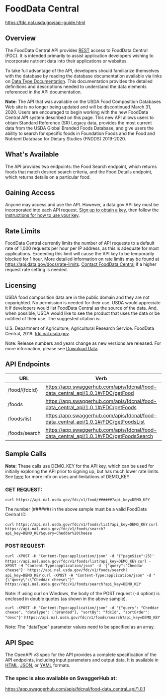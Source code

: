 # FoodData Central

https://fdc.nal.usda.gov/api-guide.html

## Overview

The FoodData Central API provides [REST](http://en.wikipedia.org/wiki/Representational_state_transfer) access to FoodData Central (FDC). It is intended primarily to assist application developers wishing to incorporate nutrient data into their applications or websites.

To take full advantage of the API, developers should familiarize themselves with the database by reading the database documentation available via links on [Data Type Documentation](https://fdc.nal.usda.gov/data-documentation.html). This documentation provides the detailed definitions and descriptions needed to understand the data elements referenced in the API documentation.

**Note:** The API that was available on the USDA Food Composition Databases Web site is no longer being updated and will be discontinued March 31, 2020. Users are encouraged to begin working with the new FoodData Central API system described on this page. This new API allows users to obtain Standard Reference (SR) Legacy data, provides the most current data from the USDA Global Branded Foods Database, and give users the ability to search for specific foods in Foundation Foods and the Food and Nutrient Database for Dietary Studies (FNDDS) 2019-2020.

## What's Available

The API provides two endpoints: the Food Search endpoint, which returns foods that match desired search criteria, and the Food Details endpoint, which returns details on a particular food.

## Gaining Access

Anyone may access and use the API. However, a data.gov API key must be incorporated into each API request. [Sign up to obtain a key](https://fdc.nal.usda.gov/api-key-signup.html), then follow the [instructions for how to use your key](https://api.data.gov/docs/api-key/).

## Rate Limits

FoodData Central currently limits the number of API requests to a default rate of 1,000 requests per hour per IP address, as this is adequate for most applications. Exceeding this limit will cause the API key to be temporarily blocked for 1 hour. More detailed information on rate limits may be found at https://api.data.gov/docs/rate-limits. [Contact FoodData Central](https://fdc.nal.usda.gov/contact.html) if a higher request rate setting is needed.

## Licensing

USDA food composition data are in the public domain and they are not copyrighted. No permission is needed for their use. USDA would appreciate it if developers would list FoodData Central as the source of the data. And, when possible, USDA would like to see the product that uses the data or be notified of their use. The suggested citation is:

U.S. Department of Agriculture, Agricultural Research Service. FoodData Central, 2019. [fdc.nal.usda.gov](https://fdc.nal.usda.gov/).

Note: Release numbers and years change as new versions are released. For more information, please see [Download Data](https://fdc.nal.usda.gov/download-datasets.html).

## API Endpoints

| URL | Verb | Purpose |
| --- | --- | --- |
| /food/{fdcId} | https://app.swaggerhub.com/apis/fdcnal/food-data_central_api/1.0.1#/FDC/getFood | Fetches details for one food item by FDC ID |
| /foods | https://app.swaggerhub.com/apis/fdcnal/food-data_central_api/1.0.1#/FDC/getFoods | https://app.swaggerhub.com/apis/fdcnal/food-data_central_api/1.0.1#/FDC/postFoods | Fetches details for multiple food items using input FDC IDs |
| /foods/list | https://app.swaggerhub.com/apis/fdcnal/food-data_central_api/1.0.1#/FDC/getFoodsList | https://app.swaggerhub.com/apis/fdcnal/food-data_central_api/1.0.1#/FDC/postFoodsList | Returns a paged list of foods, in the 'abridged' format |
| /foods/search | https://app.swaggerhub.com/apis/fdcnal/food-data_central_api/1.0.1#/FDC/getFoodsSearch | https://app.swaggerhub.com/apis/fdcnal/food-data_central_api/1.0.1#/FDC/postFoodsSearch | Returns a list of foods that matched search (query) keywords |

## Sample Calls

**Note:** These calls use DEMO_KEY for the API key, which can be used for initially exploring the API prior to signing up, but has much lower rate limits. See [here](https://api.data.gov/docs/rate-limits) for more info on uses and limitations of DEMO_KEY.

### GET REQUEST:

`curl https://api.nal.usda.gov/fdc/v1/food/######?api_key=DEMO_KEY`

The number (######) in the above sample must be a valid FoodData Central ID.

`curl https://api.nal.usda.gov/fdc/v1/foods/list?api_key=DEMO_KEY`  `curl https://api.nal.usda.gov/fdc/v1/foods/search?api_key=DEMO_KEY&query=Cheddar%20Cheese`

### POST REQUEST:

`curl -XPOST -H "Content-Type:application/json" -d '{"pageSize":25}' https://api.nal.usda.gov/fdc/v1/foods/list?api_key=DEMO_KEY`  `curl -XPOST -H "Content-Type:application/json" -d '{"query":"Cheddar cheese"}' https://api.nal.usda.gov/fdc/v1/foods/search?api_key=DEMO_KEY`  `curl -XPOST -H "Content-Type:application/json" -d "{\"query\":\"Cheddar cheese\"}" https://api.nal.usda.gov/fdc/v1/foods/search?api_key=DEMO_KEY`

Note: If using curl on Windows, the body of the POST request (-d option) is enclosed in double quotes (as shown in the above sample).

`curl -XPOST -H "Content-Type:application/json" -d '{"query": "Cheddar cheese", "dataType": ["Branded"], "sortBy": "fdcId", "sortOrder": "desc"}'`  `https://api.nal.usda.gov/fdc/v1/foods/search?api_key=DEMO_KEY`

Note: The "dataType" parameter values need to be specified as an array.

## API Spec

The OpenAPI v3 spec for the API provides a complete specification of the API endpoints, including input parameters and output data. It is available in [HTML](https://fdc.nal.usda.gov/api-spec/fdc_api.html), [JSON](https://api.nal.usda.gov/fdc/v1/json-spec?api_key=DEMO_KEY), or [YAML](https://api.nal.usda.gov/fdc/v1/yaml-spec?api_key=DEMO_KEY) formats.

### The spec is also available on SwaggerHub at:

https://app.swaggerhub.com/apis/fdcnal/food-data_central_api/1.0.1

